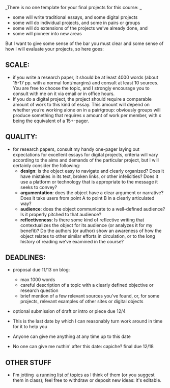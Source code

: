_There is no one template for your final projects for this course:
_
* some will write traditional essays, and some digital projects
* some will do individual projects, and some in pairs or groups
* some will do extensions of the projects we’ve already done, and 
* some will pioneer into new areas

But I want to give some sense of the bar you must clear and some sense of how I will evaluate your projects, so here goes:

## SCALE:
* if you write a research paper, it should be at least 4000 words (about 15-17 pp. with a normal font/margins) and consult at least 10 sources. You are free to choose the topic, and I strongly encourage you to consult with me on it via email or in office hours.
* If you do a digital project, the project should require a comparable amount of work to this kind of essay. This amount will depend on whether you’re working alone on in a pair/group: obviously groups will produce something that requires x amount of work per member, with x being the equivalent of a 15+-pager.

## QUALITY:
* for research papers, consult my handy one-pager laying out expectations for excellent essays
for digital projects, criteria will vary according to the aims and demands of the particular project, but I will certainly consider the following:
	* **design**: is the object easy to navigate and clearly organized? Does it have mistakes in its text, broken links, or other infelicities? Does it use a platform or technology that is appropriate to the message it seeks to convey?
	* **argumentation**: does the object have a clear argument or narrative? Does it take users from point A to point B in a clearly articulated way?
	* **audience**: does the object communicate to a well-defined audience? Is it properly pitched to that audience?
	* **reflectiveness**: Is there some kind of reflective writing that contextualizes the object for its audience (or analyzes it for my benefit)? Do the authors (or author) show an awareness of how the object relates to other similar efforts in circulation, or to the long history of reading we’ve examined in the course?

## DEADLINES:
* proposal due 11/13 on blog:
	* max 1000 words
	* careful description of a topic with a clearly defined objective or research question
	* brief mention of a few relevant sources you've found, or, for some projects, relevant examples of other sites or digital objects

* optional submission of draft or intro or piece due 12/4
* This is the last date by which I can reasonably turn work around in time for it to help you
* Anyone can give me anything at any time up to this date
* No one can give me nuthin' after this date: capiche?
final due 12/18 

## OTHER STUFF

* I'm jotting  [a running list of topics](https://www.dropbox.com/scl/fi/9lwk7n7e0ubwem5106ag9/Research-Ideas_.paper?rlkey=n9ed6mq6382cxsfllh0r6jx5a&dl=0) as I think of them (or you suggest them in class); feel free to withdraw or deposit new ideas: it's editable. 

